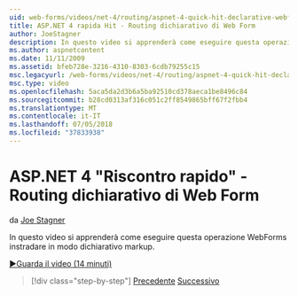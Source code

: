 ```yaml
---
uid: web-forms/videos/net-4/routing/aspnet-4-quick-hit-declarative-webforms-routing
title: ASP.NET 4 rapida Hit - Routing dichiarativo di Web Form
author: JoeStagner
description: In questo video si apprenderà come eseguire questa operazione WebForms instradare in modo dichiarativo markup.
ms.author: aspnetcontent
ms.date: 11/11/2009
ms.assetid: bfeb728e-3216-4310-8303-6cdb79255c15
msc.legacyurl: /web-forms/videos/net-4/routing/aspnet-4-quick-hit-declarative-webforms-routing
msc.type: video
ms.openlocfilehash: 5aca5da2d3b6a5ba92510cd378aeca1be8496c84
ms.sourcegitcommit: b28cd0313af316c051c2ff8549865bff67f2fbb4
ms.translationtype: MT
ms.contentlocale: it-IT
ms.lasthandoff: 07/05/2018
ms.locfileid: "37833938"
---
```

<a name="aspnet-4-quick-hit---declarative-webforms-routing"></a>ASP.NET 4 "Riscontro rapido" - Routing dichiarativo di Web Form
====================
da [Joe Stagner](https://github.com/JoeStagner)

In questo video si apprenderà come eseguire questa operazione WebForms instradare in modo dichiarativo markup. 

[&#9654;Guarda il video (14 minuti)](https://channel9.msdn.com/Blogs/ASP-NET-Site-Videos/aspnet-4-quick-hit-declarative-webforms-routing)

> [!div class="step-by-step"]
> [Precedente](aspnet-4-quick-hit-imperative-webforms-routing.md)
> [Successivo](aspnet-4-quick-hit-outbound-webforms-routing.md)
